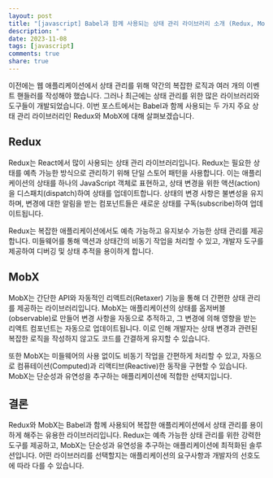 ```yaml
---
layout: post
title: "[javascript] Babel과 함께 사용되는 상태 관리 라이브러리 소개 (Redux, MobX 등)"
description: " "
date: 2023-11-08
tags: [javascript]
comments: true
share: true
---
```


이전에는 웹 애플리케이션에서 상태 관리를 위해 약간의 복잡한 로직과 여러 개의 이벤트 핸들러를 작성해야 했습니다. 그러나 최근에는 상태 관리를 위한 많은 라이브러리와 도구들이 개발되었습니다. 이번 포스트에서는 Babel과 함께 사용되는 두 가지 주요 상태 관리 라이브러리인 Redux와 MobX에 대해 살펴보겠습니다.

## Redux
Redux는 React에서 많이 사용되는 상태 관리 라이브러리입니다. Redux는 필요한 상태를 예측 가능한 방식으로 관리하기 위해 단일 스토어 패턴을 사용합니다. 이는 애플리케이션의 상태를 하나의 JavaScript 객체로 표현하고, 상태 변경을 위한 액션(action)을 디스패치(dispatch)하여 상태를 업데이트합니다. 상태의 변경 사항은 불변성을 유지하며, 변경에 대한 알림을 받는 컴포넌트들은 새로운 상태를 구독(subscribe)하여 업데이트됩니다.

Redux는 복잡한 애플리케이션에서도 예측 가능하고 유지보수 가능한 상태 관리를 제공합니다. 미들웨어를 통해 액션과 상태간의 비동기 작업을 처리할 수 있고, 개발자 도구를 제공하여 디버깅 및 상태 추적을 용이하게 합니다.

## MobX
MobX는 간단한 API와 자동적인 리액트러(Retaxer) 기능을 통해 더 간편한 상태 관리를 제공하는 라이브러리입니다. MobX는 애플리케이션의 상태를 옵저버블(observable)로 만들어 변경 사항을 자동으로 추적하고, 그 변경에 의해 영향을 받는 리액트 컴포넌트는 자동으로 업데이트됩니다. 이로 인해 개발자는 상태 변경과 관련된 복잡한 로직을 작성하지 않고도 코드를 간결하게 유지할 수 있습니다.

또한 MobX는 미들웨어의 사용 없이도 비동기 작업을 간편하게 처리할 수 있고, 자동으로 컴퓨테이션(Computed)과 리액티브(Reactive)한 동작을 구현할 수 있습니다. MobX는 단순성과 유연성을 추구하는 애플리케이션에 적합한 선택지입니다.

## 결론
Redux와 MobX는 Babel과 함께 사용되어 복잡한 애플리케이션에서 상태 관리를 용이하게 해주는 유용한 라이브러리입니다. Redux는 예측 가능한 상태 관리를 위한 강력한 도구를 제공하고, MobX는 단순성과 유연성을 추구하는 애플리케이션에 최적화된 솔루션입니다. 어떤 라이브러리를 선택할지는 애플리케이션의 요구사항과 개발자의 선호도에 따라 다를 수 있습니다.